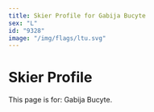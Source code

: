 ```yaml
---
title: Skier Profile for Gabija Bucyte
sex: "L"
id: "9328"
image: "/img/flags/ltu.svg" 
---
```


# Skier Profile

This page is for: Gabija Bucyte.
    